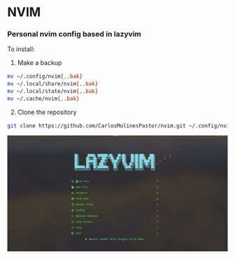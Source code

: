 # NVIM

### Personal nvim config based in lazyvim

To install:

1) Make a backup

```bash
mv ~/.config/nvim{,.bak}
mv ~/.local/share/nvim{,.bak}
mv ~/.local/state/nvim{,.bak}
mv ~/.cache/nvim{,.bak}
```

2) Clone the repository

```bash
git clone https://github.com/CarlosMolinesPastor/nvim.git ~/.config/nvim
```

![](https://github.com/CarlosMolinesPastor/nvim/blob/main/screenshot.gif)

